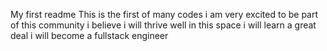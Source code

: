 My first readme
This is the first of many codes
i am very excited to be part of this community
i believe i will thrive well in this space
i will learn a great deal
i will become a fullstack engineer 
